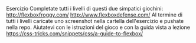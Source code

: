Esercizio
Completate tutti i livelli di questi due simpatici giochini:
http://flexboxfroggy.com/
http://www.flexboxdefense.com/
Al termine di tutti i livelli caricate uno screenshot nella cartella dell'esercizio e pushate nella repo.
Aiutatevi con le istruzioni del gioco e con la guida vista a lezione
https://css-tricks.com/snippets/css/a-guide-to-flexbox/